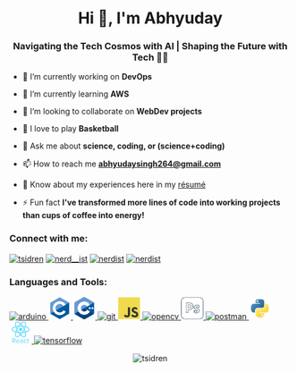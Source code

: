 <h1 align="center">Hi 👋, I'm Abhyuday</h1>
<h3 align="center">Navigating the Tech Cosmos with AI | Shaping the Future with Tech 🧠🌟</h3>

- 🔭 I’m currently working on **DevOps**

- 🌱 I’m currently learning **AWS**

- 👯 I’m looking to collaborate on **WebDev projects**

- 🏀 I love to play **Basketball**

- 💬 Ask me about **science, coding, or (science+coding)**

- 📫 How to reach me **abhyudaysingh264@gmail.com**

- 📄 Know about my experiences here in my [résumé](https://drive.google.com/file/d/1MB8hPUq6ln70fuRserffs6R5ox79t4oz/view?usp=sharing)

- ⚡ Fun fact **I've transformed more lines of code into working projects than cups of coffee into energy!**

<h3 align="left">Connect with me:</h3>
<p align="left">
<a href="https://www.linkedin.com/in/abhyuday-singh-998009358/" target="blank"><img align="center" src="https://raw.githubusercontent.com/rahuldkjain/github-profile-readme-generator/master/src/images/icons/Social/linked-in-alt.svg" alt="tsidren" height="30" width="40" /></a>
<a href="https://www.instagram.com/abhyuday.999/" target="blank"><img align="center" src="https://raw.githubusercontent.com/rahuldkjain/github-profile-readme-generator/master/src/images/icons/Social/instagram.svg" alt="nerd__ist" height="30" width="40" /></a>
<a href="https://www.codechef.com/users/valve_fish_26" target="blank"><img align="center" src="https://cdn.jsdelivr.net/npm/simple-icons@3.1.0/icons/codechef.svg" alt="nerdist" height="30" width="40" /></a>
<a href="https://leetcode.com/u/abhyuday_777/" target="blank"><img align="center" src="https://raw.githubusercontent.com/rahuldkjain/github-profile-readme-generator/master/src/images/icons/Social/leet-code.svg" alt="nerdist" height="30" width="40" /></a>

</p>

<h3 align="left">Languages and Tools:</h3>
<p align="left"> <a href="https://www.arduino.cc/" target="_blank" rel="noreferrer"> <img src="https://cdn.worldvectorlogo.com/logos/arduino-1.svg" alt="arduino" width="40" height="40"/> </a> <a href="https://www.cprogramming.com/" target="_blank" rel="noreferrer"> <img src="https://raw.githubusercontent.com/devicons/devicon/master/icons/c/c-original.svg" alt="c" width="40" height="40"/> </a> <a href="https://www.w3schools.com/cpp/" target="_blank" rel="noreferrer"> <img src="https://raw.githubusercontent.com/devicons/devicon/master/icons/cplusplus/cplusplus-original.svg" alt="cplusplus" width="40" height="40"/> </a> <a href="https://git-scm.com/" target="_blank" rel="noreferrer"> <img src="https://www.vectorlogo.zone/logos/git-scm/git-scm-icon.svg" alt="git" width="40" height="40"/> </a> <a href="https://developer.mozilla.org/en-US/docs/Web/JavaScript" target="_blank" rel="noreferrer"> <img src="https://raw.githubusercontent.com/devicons/devicon/master/icons/javascript/javascript-original.svg" alt="javascript" width="40" height="40"/> </a> <a href="https://opencv.org/" target="_blank" rel="noreferrer"> <img src="https://www.vectorlogo.zone/logos/opencv/opencv-icon.svg" alt="opencv" width="40" height="40"/> </a> <a href="https://www.photoshop.com/en" target="_blank" rel="noreferrer"> <img src="https://raw.githubusercontent.com/devicons/devicon/master/icons/photoshop/photoshop-line.svg" alt="photoshop" width="40" height="40"/> </a> <a href="https://postman.com" target="_blank" rel="noreferrer"> <img src="https://www.vectorlogo.zone/logos/getpostman/getpostman-icon.svg" alt="postman" width="40" height="40"/> </a> <a href="https://www.python.org" target="_blank" rel="noreferrer"> <img src="https://raw.githubusercontent.com/devicons/devicon/master/icons/python/python-original.svg" alt="python" width="40" height="40"/> </a> <a href="https://reactjs.org/" target="_blank" rel="noreferrer"> <img src="https://raw.githubusercontent.com/devicons/devicon/master/icons/react/react-original-wordmark.svg" alt="react" width="40" height="40"/> </a> <a href="https://www.tensorflow.org" target="_blank" rel="noreferrer"> <img src="https://www.vectorlogo.zone/logos/tensorflow/tensorflow-icon.svg" alt="tensorflow" width="40" height="40"/> </a> </p>

<p align="center"><img align="center" src="https://github-readme-stats.vercel.app/api/top-langs?username=tsidren&show_icons=true&locale=en&layout=compact&theme=onedark&no-bg=true&no-frame=true" alt="tsidren" /></p>
